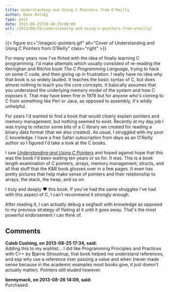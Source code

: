 ```yaml
---
title: Understanding and Using C Pointers from O’Reilly
author: Dave Rolsky
type: post
date: 2013-08-25T20:48:25+00:00
url: /2013/08/25/understanding-and-using-c-pointers-from-oreilly/
---
```


{{< figure src="/image/c-pointers.gif" alt="Cover of Understanding and Using C Pointers from O’Reilly" class="right" >}}

For many years now I've flirted with the idea of finally learning C programming. I'd make attempts
which usually consisted of re-reading the Kernighan and Ritchie book _The C Programming Language_,
trying to hack on some C code, and then giving up in frustration. I really have no idea why that
book is so widely lauded. It teaches the basic syntax of C, but does almost nothing to teach you the
core concepts. It basically assumes that you understand the underlying memory model of the system
and how C exposes it. That may have been fine in 1978 but for anyone who's coming to C from
something like Perl or Java, as opposed to assembly, it's wildly unhelpful.

For years I'd wanted to find a book that would clearly explain pointers and memory management, but
nothing seemed to exist. Recently at my day job I was trying to refactor some bits of a C library we
created for reading a binary data format (that we also created). As usual, I struggled with my poor
C knowledge. I have a free Safari subscription from days as an O'Reilly author so I figured I'd take
a look at the C books.

I saw [_Understanding and Using C Pointers_][1] and hoped against hope that this was the book I'd
been waiting ten years or so for. It was. This is a book length examination of C pointers, arrays,
memory management, structs, and all that stuff that the K&R book glosses over in a few pages. It
even has pretty pictures that help make sense of pointers and their relationship to arrays, the
stack, the heap, and so on.

I truly and deeply ♥ this book. If you've had the same struggles I've had with this aspect of C, I
can't recommend it strongly enough.

After reading it, I can actually debug a segfault with knowledge as opposed to my previous strategy
of flailing at it until it goes away. That's the most powerful endorsement I can think of.

[1]: http://shop.oreilly.com/product/0636920028000.do

## Comments

**Caleb Cushing, on 2013-08-25 17:34, said:**  
Adding this to my wishlist... I did like Programming Principles and Practices with C++ by Bjarne
Stroustrup, that book helped me understand references, and esp why use a reference over passing a
value and when (never made sense because in the academic examples most books give, it just doesn't
actually matter). Pointers still eluded however.

**bennymack, on 2013-08-26 14:09, said:**  
Purchased.
